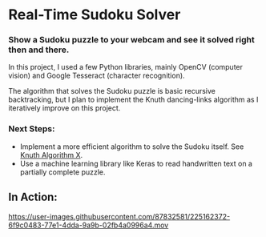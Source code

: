 # Real-Time Sudoku Solver
### Show a Sudoku puzzle to your webcam and see it solved right then and there.

In this project, I used a few Python libraries, mainly OpenCV (computer vision) and Google Tesseract (character recognition). 

The algorithm that solves the Sudoku puzzle is basic recursive backtracking, but I plan to implement the Knuth dancing-links algorithm as I iteratively improve on this project.

### Next Steps:
- Implement a more efficient algorithm to solve the Sudoku itself. See [Knuth Algorithm X](https://en.wikipedia.org/wiki/Knuth%27s_Algorithm_X).
- Use a machine learning library like Keras to read handwritten text on a partially complete puzzle.

## In Action:
https://user-images.githubusercontent.com/87832581/225162372-6f9c0483-77e1-4dda-9a9b-02fb4a0996a4.mov

